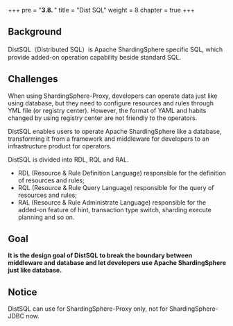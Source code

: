 +++
pre = "<b>3.8. </b>"
title = "Dist SQL"
weight = 8
chapter = true
+++

## Background

DistSQL（Distributed SQL）is Apache ShardingSphere specific SQL, which provide added-on operation capability beside standard SQL.

## Challenges

When using ShardingSphere-Proxy, developers can operate data just like using database, but they need to configure resources and rules through YML file (or registry center).
However, the format of YAML and habits changed by using registry center are not friendly to the operators.

DistSQL enables users to operate Apache ShardingSphere like a database, transforming it from a framework and middleware for developers to an infrastructure product for operators.

DistSQL is divided into RDL, RQL and RAL.

 - RDL (Resource & Rule Definition Language) responsible for the definition of resources and rules;
 - RQL (Resource & Rule Query Language) responsible for the query of resources and rules;
 - RAL (Resource & Rule Administrate Language) responsible for the added-on feature of hint, transaction type switch, sharding execute planning and so on.

## Goal

**It is the design goal of DistSQL to break the boundary between middleware and database and let developers use Apache ShardingSphere just like database.**

## Notice

DistSQL can use for ShardingSphere-Proxy only, not for ShardingSphere-JDBC now.
